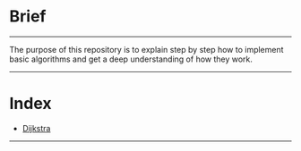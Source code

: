 # Brief
-----
The purpose of this repository is to explain step by step how to implement basic algorithms and get a deep understanding of how they work.

-----
# Index
  * [Dijkstra](https://github.com/devpolish/algorithms-examples/tree/master/dijkstra)
-----
